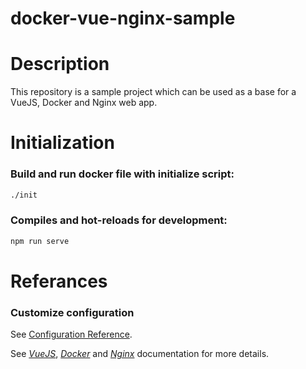 # docker-vue-nginx-sample

# Description
This repository is a sample project which can be used as a base for a VueJS, Docker and Nginx web app. 

# Initialization

### Build and run docker file with initialize script: 
```bash
./init
```

### Compiles and hot-reloads for development:
```bash
npm run serve
```

# Referances
### Customize configuration
See [Configuration Reference](https://cli.vuejs.org/config/).

See *[VueJS](https://vuejs.org/guide/quick-start.html)*, *[Docker](https://docs.docker.com/)* and *[Nginx](https://nginx.org/en/docs/)* documentation for more details.

